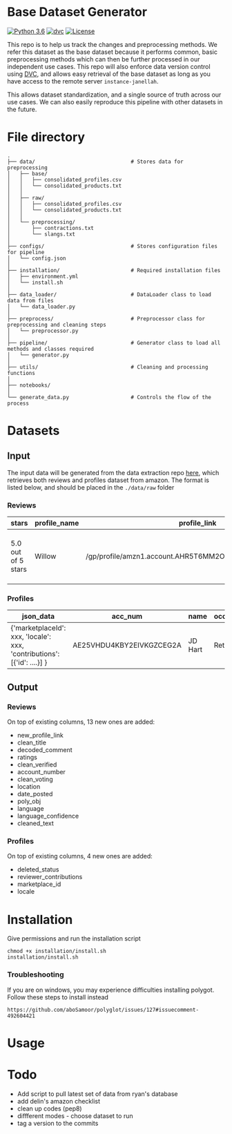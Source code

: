 # Base Dataset Generator 
[![Python 3.6](https://img.shields.io/badge/python-3.8-blue.svg)](https://www.python.org/downloads/release/python-380/) [![dvc](https://camo.githubusercontent.com/6447c3e192a6a3cb9f9fd54c6af3cfc498494dc95753a9a587a520299483d935/68747470733a2f2f736e617063726166742e696f2f2f6476632f62616467652e737667)](https://snapcraft.io/dvc) [![License](https://img.shields.io/badge/License-Apache%202.0-blue.svg)](https://opensource.org/licenses/Apache-2.0)

This repo is to help us track the changes and preprocessing methods.
We refer this dataset as the base dataset because it performs common, basic preprocessing methods which can then be further
processed in our independent use cases. This repo will also enforce data version control using [DVC](https://github.com/iterative/dvc), 
and allows easy retrieval of the base dataset as long as you have access to the remote server `instance-janellah`.

This allows dataset standardization, and a single source of truth across our use cases. We can also easily reproduce 
this pipeline with other datasets in the future.


# File directory

```
.
├── data/                               # Stores data for preprocessing
│   ├── base/   
│   │   ├── consolidated_profiles.csv
│   │   └── consolidated_products.txt
│   │
│   ├── raw/
│   │   ├── consolidated_profiles.csv
│   │   └── consolidated_products.txt
│   │
│   └── preprocessing/
│       ├── contractions.txt
│       └── slangs.txt
│
├── configs/                            # Stores configuration files for pipeline 
│   └── config.json
│
├── installation/                       # Required installation files 
│   ├── environment.yml  
│   └── install.sh
│
├── data_loader/                        # DataLoader class to load data from files
│   └── data_loader.py
│
├── preprocess/                         # Preprocessor class for preprocessing and cleaning steps
│   └── preprocessor.py
│
├── pipeline/                           # Generator class to load all methods and classes required 
│   └── generator.py
│
├── utils/                              # Cleaning and processing functions
│
├── notebooks/     
│
└── generate_data.py                    # Controls the flow of the process
```

# Datasets

## Input
The input data will be generated from the data extraction repo [here](https://github.com/fatberryz/FYP_UC1), which retrieves both reviews and profiles dataset from amazon. 
The format is listed below, and should be placed in the `./data/raw` folder

### Reviews

| stars              | profile_name | profile_link                                           | profile_image                                                                                | title          | date                                               | style           | verified          | comment                                                  | voting                        | review_images | ASIN       |
|--------------------|--------------|--------------------------------------------------------|----------------------------------------------------------------------------------------------|----------------|----------------------------------------------------|-----------------|-------------------|----------------------------------------------------------|-------------------------------|---------------|------------|
| 5.0 out of 5 stars | Willow       | /gp/profile/amzn1.account.AHR5T6MM2O3EPWKQS2TBOVXBXLQA | https://images-na.ssl-images-amazon.com/images/S/amazon-avatars-global/e783dd3d-..-SX48_.jpg | Love love love | Reviewed in the United States on December 11, 2019 | Size: 1.7 Ounce | Verified Purchase | Love, love, love this moisturizer! As a woman who has... | One person found this helpful | 0             | B01M09QQI0 |

### Profiles

| json_data                                                               | acc_num                  | name    | occupation | location | description                | badges | ranking |
|-------------------------------------------------------------------------|--------------------------|---------|------------|----------|----------------------------|--------|---------|
| {'marketplaceId': xxx, 'locale': xxx, 'contributions': [{'id': ....}] } | AE25VHDU4KBY2EIVKGZCEG2A | JD Hart | Retired    | USA      | fitness instructor, writer | null   | 887548  |


## Output

### Reviews
On top of existing columns, 13 new ones are added:

- new_profile_link
- clean_title
- decoded_comment
- ratings
- clean_verified
- account_number
- clean_voting
- location
- date_posted
- poly_obj
- language
- language_confidence
- cleaned_text

### Profiles
On top of existing columns, 4 new ones are added:
- deleted_status
- reviewer_contributions
- marketplace_id
- locale


# Installation

Give permissions and run the installation script
```
chmod +x installation/install.sh
installation/install.sh
```

### Troubleshooting
If you are on windows, you may experience difficulties installing polygot. Follow these steps to install instead
```
https://github.com/aboSamoor/polyglot/issues/127#issuecomment-492604421
```

# Usage


# Todo
- Add script to pull latest set of data from ryan's database
- add delin's amazon checklist
- clean up codes (pep8)
- diffferent modes - choose dataset to run
- tag a version to the commits
